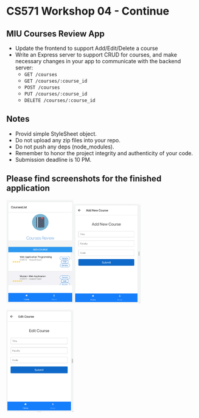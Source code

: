 # CS571 Workshop 04 - Continue
## MIU Courses Review App
* Update the frontend to support Add/Edit/Delete a course
* Write an Express server to support CRUD for courses, and make necessary changes in your app to communicate with the backend server:
    * `GET /courses`
    * `GET /courses/:course_id`
    * `POST /courses`
    * `PUT /courses/:course_id`
    * `DELETE /courses/:course_id`
## Notes  
* Provid simple StyleSheet object.
* Do not upload any zip files into your repo.
* Do not push any deps (node_modules).
* Remember to honor the project integrity and authenticity of your code.
* Submission deadline is 10 PM.
    
## Please find screenshots for the finished application  

<img src="./screenshots/List.png" width="35%" /><img src="./screenshots/Add.png" width="35%" />  
  
<img src="./screenshots/Edit.png" width="35%" />
